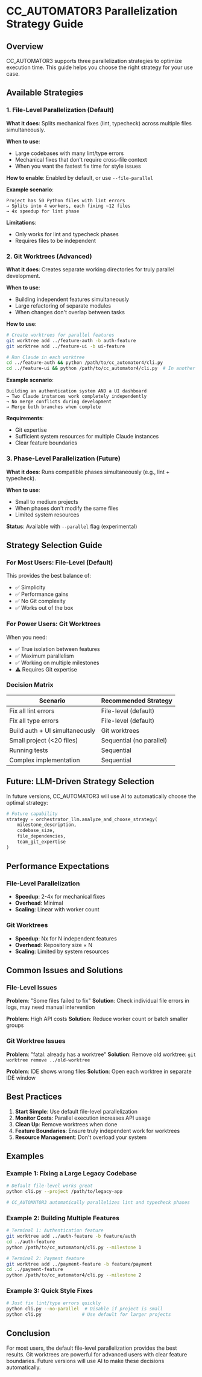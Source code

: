 # CC_AUTOMATOR3 Parallelization Strategy Guide

## Overview

CC_AUTOMATOR3 supports three parallelization strategies to optimize execution time. This guide helps you choose the right strategy for your use case.

## Available Strategies

### 1. File-Level Parallelization (Default)

**What it does**: Splits mechanical fixes (lint, typecheck) across multiple files simultaneously.

**When to use**:
- Large codebases with many lint/type errors
- Mechanical fixes that don't require cross-file context
- When you want the fastest fix time for style issues

**How to enable**: Enabled by default, or use `--file-parallel`

**Example scenario**:
```
Project has 50 Python files with lint errors
→ Splits into 4 workers, each fixing ~12 files
→ 4x speedup for lint phase
```

**Limitations**:
- Only works for lint and typecheck phases
- Requires files to be independent

### 2. Git Worktrees (Advanced)

**What it does**: Creates separate working directories for truly parallel development.

**When to use**:
- Building independent features simultaneously
- Large refactoring of separate modules
- When changes don't overlap between tasks

**How to use**:
```bash
# Create worktrees for parallel features
git worktree add ../feature-auth -b auth-feature
git worktree add ../feature-ui -b ui-feature

# Run Claude in each worktree
cd ../feature-auth && python /path/to/cc_automator4/cli.py
cd ../feature-ui && python /path/to/cc_automator4/cli.py  # In another terminal
```

**Example scenario**:
```
Building an authentication system AND a UI dashboard
→ Two Claude instances work completely independently
→ No merge conflicts during development
→ Merge both branches when complete
```

**Requirements**:
- Git expertise
- Sufficient system resources for multiple Claude instances
- Clear feature boundaries

### 3. Phase-Level Parallelization (Future)

**What it does**: Runs compatible phases simultaneously (e.g., lint + typecheck).

**When to use**:
- Small to medium projects
- When phases don't modify the same files
- Limited system resources

**Status**: Available with `--parallel` flag (experimental)

## Strategy Selection Guide

### For Most Users: File-Level (Default)

This provides the best balance of:
- ✅ Simplicity
- ✅ Performance gains
- ✅ No Git complexity
- ✅ Works out of the box

### For Power Users: Git Worktrees

When you need:
- ✅ True isolation between features
- ✅ Maximum parallelism
- ✅ Working on multiple milestones
- ⚠️ Requires Git expertise

### Decision Matrix

| Scenario | Recommended Strategy |
|----------|---------------------|
| Fix all lint errors | File-level (default) |
| Fix all type errors | File-level (default) |
| Build auth + UI simultaneously | Git worktrees |
| Small project (<20 files) | Sequential (no parallel) |
| Running tests | Sequential |
| Complex implementation | Sequential |

## Future: LLM-Driven Strategy Selection

In future versions, CC_AUTOMATOR3 will use AI to automatically choose the optimal strategy:

```python
# Future capability
strategy = orchestrator_llm.analyze_and_choose_strategy(
    milestone_description,
    codebase_size,
    file_dependencies,
    team_git_expertise
)
```

## Performance Expectations

### File-Level Parallelization
- **Speedup**: 2-4x for mechanical fixes
- **Overhead**: Minimal
- **Scaling**: Linear with worker count

### Git Worktrees
- **Speedup**: Nx for N independent features
- **Overhead**: Repository size × N
- **Scaling**: Limited by system resources

## Common Issues and Solutions

### File-Level Issues

**Problem**: "Some files failed to fix"
**Solution**: Check individual file errors in logs, may need manual intervention

**Problem**: High API costs
**Solution**: Reduce worker count or batch smaller groups

### Git Worktree Issues

**Problem**: "fatal: already has a worktree"
**Solution**: Remove old worktree: `git worktree remove ../old-worktree`

**Problem**: IDE shows wrong files
**Solution**: Open each worktree in separate IDE window

## Best Practices

1. **Start Simple**: Use default file-level parallelization
2. **Monitor Costs**: Parallel execution increases API usage
3. **Clean Up**: Remove worktrees when done
4. **Feature Boundaries**: Ensure truly independent work for worktrees
5. **Resource Management**: Don't overload your system

## Examples

### Example 1: Fixing a Large Legacy Codebase
```bash
# Default file-level works great
python cli.py --project /path/to/legacy-app

# CC_AUTOMATOR3 automatically parallelizes lint and typecheck phases
```

### Example 2: Building Multiple Features
```bash
# Terminal 1: Authentication feature
git worktree add ../auth-feature -b feature/auth
cd ../auth-feature
python /path/to/cc_automator4/cli.py --milestone 1

# Terminal 2: Payment feature  
git worktree add ../payment-feature -b feature/payment
cd ../payment-feature
python /path/to/cc_automator4/cli.py --milestone 2
```

### Example 3: Quick Style Fixes
```bash
# Just fix lint/type errors quickly
python cli.py --no-parallel  # Disable if project is small
python cli.py               # Use default for larger projects
```

## Conclusion

For most users, the default file-level parallelization provides the best results. Git worktrees are powerful for advanced users with clear feature boundaries. Future versions will use AI to make these decisions automatically.